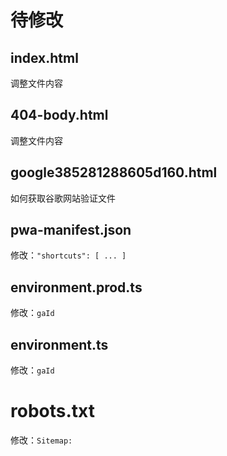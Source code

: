 # 待修改

## index.html

调整文件内容

## 404-body.html

调整文件内容

## google385281288605d160.html

如何获取谷歌网站验证文件

## pwa-manifest.json

修改：`"shortcuts": [ ... ]`

## environment.prod.ts

修改：`gaId`

## environment.ts

修改：`gaId`

# robots.txt

修改：`Sitemap: `





